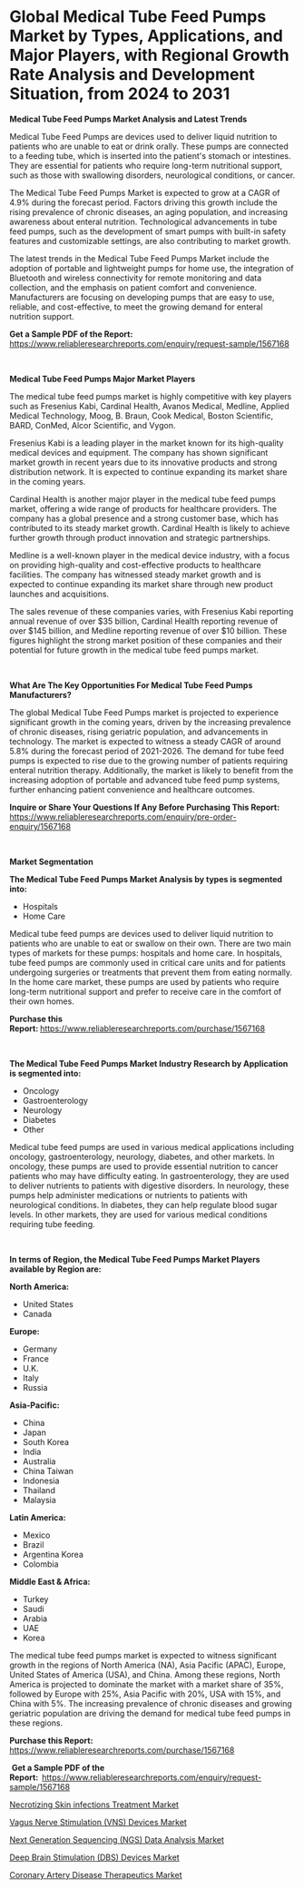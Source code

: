<p><h1>Global Medical Tube Feed Pumps Market by Types, Applications, and Major Players, with Regional Growth Rate Analysis and Development Situation, from 2024 to 2031</h1></p><p><strong>Medical Tube Feed Pumps Market Analysis and Latest Trends</strong></p>
<p><p>Medical Tube Feed Pumps are devices used to deliver liquid nutrition to patients who are unable to eat or drink orally. These pumps are connected to a feeding tube, which is inserted into the patient's stomach or intestines. They are essential for patients who require long-term nutritional support, such as those with swallowing disorders, neurological conditions, or cancer.</p><p>The Medical Tube Feed Pumps Market is expected to grow at a CAGR of 4.9% during the forecast period. Factors driving this growth include the rising prevalence of chronic diseases, an aging population, and increasing awareness about enteral nutrition. Technological advancements in tube feed pumps, such as the development of smart pumps with built-in safety features and customizable settings, are also contributing to market growth.</p><p>The latest trends in the Medical Tube Feed Pumps Market include the adoption of portable and lightweight pumps for home use, the integration of Bluetooth and wireless connectivity for remote monitoring and data collection, and the emphasis on patient comfort and convenience. Manufacturers are focusing on developing pumps that are easy to use, reliable, and cost-effective, to meet the growing demand for enteral nutrition support.</p></p>
<p><strong>Get a Sample PDF of the Report:&nbsp;</strong> <a href="https://www.reliableresearchreports.com/enquiry/request-sample/1567168">https://www.reliableresearchreports.com/enquiry/request-sample/1567168</a></p>
<p>&nbsp;</p>
<p><strong>Medical Tube Feed Pumps Major Market Players</strong></p>
<p><p>The medical tube feed pumps market is highly competitive with key players such as Fresenius Kabi, Cardinal Health, Avanos Medical, Medline, Applied Medical Technology, Moog, B. Braun, Cook Medical, Boston Scientific, BARD, ConMed, Alcor Scientific, and Vygon. </p><p>Fresenius Kabi is a leading player in the market known for its high-quality medical devices and equipment. The company has shown significant market growth in recent years due to its innovative products and strong distribution network. It is expected to continue expanding its market share in the coming years.</p><p>Cardinal Health is another major player in the medical tube feed pumps market, offering a wide range of products for healthcare providers. The company has a global presence and a strong customer base, which has contributed to its steady market growth. Cardinal Health is likely to achieve further growth through product innovation and strategic partnerships.</p><p>Medline is a well-known player in the medical device industry, with a focus on providing high-quality and cost-effective products to healthcare facilities. The company has witnessed steady market growth and is expected to continue expanding its market share through new product launches and acquisitions.</p><p>The sales revenue of these companies varies, with Fresenius Kabi reporting annual revenue of over $35 billion, Cardinal Health reporting revenue of over $145 billion, and Medline reporting revenue of over $10 billion. These figures highlight the strong market position of these companies and their potential for future growth in the medical tube feed pumps market.</p></p>
<p>&nbsp;</p>
<p><strong>What Are The Key Opportunities For Medical Tube Feed Pumps Manufacturers?</strong></p>
<p><p>The global Medical Tube Feed Pumps market is projected to experience significant growth in the coming years, driven by the increasing prevalence of chronic diseases, rising geriatric population, and advancements in technology. The market is expected to witness a steady CAGR of around 5.8% during the forecast period of 2021-2026. The demand for tube feed pumps is expected to rise due to the growing number of patients requiring enteral nutrition therapy. Additionally, the market is likely to benefit from the increasing adoption of portable and advanced tube feed pump systems, further enhancing patient convenience and healthcare outcomes.</p></p>
<p><strong>Inquire or Share Your Questions If Any Before Purchasing This Report:</strong> <a href="https://www.reliableresearchreports.com/enquiry/pre-order-enquiry/1567168">https://www.reliableresearchreports.com/enquiry/pre-order-enquiry/1567168</a></p>
<p>&nbsp;</p>
<p><strong>Market Segmentation</strong></p>
<p><strong>The Medical Tube Feed Pumps Market Analysis by types is segmented into:</strong></p>
<p><ul><li>Hospitals</li><li>Home Care</li></ul></p>
<p><p>Medical tube feed pumps are devices used to deliver liquid nutrition to patients who are unable to eat or swallow on their own. There are two main types of markets for these pumps: hospitals and home care. In hospitals, tube feed pumps are commonly used in critical care units and for patients undergoing surgeries or treatments that prevent them from eating normally. In the home care market, these pumps are used by patients who require long-term nutritional support and prefer to receive care in the comfort of their own homes.</p></p>
<p><strong>Purchase this Report:&nbsp;</strong><a href="https://www.reliableresearchreports.com/purchase/1567168">https://www.reliableresearchreports.com/purchase/1567168</a></p>
<p>&nbsp;</p>
<p><strong>The Medical Tube Feed Pumps Market Industry Research by Application is segmented into:</strong></p>
<p><ul><li>Oncology</li><li>Gastroenterology</li><li>Neurology</li><li>Diabetes</li><li>Other</li></ul></p>
<p><p>Medical tube feed pumps are used in various medical applications including oncology, gastroenterology, neurology, diabetes, and other markets. In oncology, these pumps are used to provide essential nutrition to cancer patients who may have difficulty eating. In gastroenterology, they are used to deliver nutrients to patients with digestive disorders. In neurology, these pumps help administer medications or nutrients to patients with neurological conditions. In diabetes, they can help regulate blood sugar levels. In other markets, they are used for various medical conditions requiring tube feeding.</p></p>
<p>&nbsp;</p>
<p><strong>In terms of Region, the Medical Tube Feed Pumps Market Players available by Region are:</strong></p>
<p>
    <p> <strong> North America: </strong>
        <ul>
            <li>United States</li>
            <li>Canada</li>
        </ul>
        </p> 
    <p> <strong> Europe: </strong>
        <ul>
            <li>Germany</li>
            <li>France</li>
            <li>U.K.</li>
            <li>Italy</li>
            <li>Russia</li>
        </ul>
        </p> 
    <p> <strong> Asia-Pacific: </strong>
        <ul>
            <li>China</li>
            <li>Japan</li>
            <li>South Korea</li>
            <li>India</li>
            <li>Australia</li>
            <li>China Taiwan</li>
            <li>Indonesia</li>
            <li>Thailand</li>
            <li>Malaysia</li>
        </ul>
        </p> 
    <p> <strong> Latin America: </strong>
        <ul>
            <li>Mexico</li>
            <li>Brazil</li>
            <li>Argentina Korea</li>
            <li>Colombia</li>
        </ul>
        </p> 
    <p> <strong> Middle East & Africa: </strong>
        <ul>
            <li>Turkey</li>
            <li>Saudi</li>
            <li>Arabia</li>
            <li>UAE</li>
            <li>Korea</li>
        </ul>
    </p>
    </p>
<p><p>The medical tube feed pumps market is expected to witness significant growth in the regions of North America (NA), Asia Pacific (APAC), Europe, United States of America (USA), and China. Among these regions, North America is projected to dominate the market with a market share of 35%, followed by Europe with 25%, Asia Pacific with 20%, USA with 15%, and China with 5%. The increasing prevalence of chronic diseases and growing geriatric population are driving the demand for medical tube feed pumps in these regions.</p></p>
<p><strong>Purchase this Report: </strong><a href="https://www.reliableresearchreports.com/purchase/1567168">https://www.reliableresearchreports.com/purchase/1567168</a></p>
<p>&nbsp;<strong>Get a Sample PDF of the Report:&nbsp;&nbsp;</strong><a href="https://www.reliableresearchreports.com/enquiry/request-sample/1567168">https://www.reliableresearchreports.com/enquiry/request-sample/1567168</a></p>
<p><strong></strong></p>
<p><p><a href="https://medium.com/p/97fee3335e8e/edit">Necrotizing Skin infections Treatment Market</a></p><p><a href="https://github.com/nathandecarvalho/Market-Research-Report-List-1/blob/main/vagus-nerve-stimulation-vns-devices-market.md">Vagus Nerve Stimulation (VNS) Devices Market</a></p><p><a href="https://medium.com/p/672aaf269e7b/edit">Next Generation Sequencing (NGS) Data Analysis Market</a></p><p><a href="https://github.com/julyju69/Market-Research-Report-List-1/blob/main/deep-brain-stimulation-dbs-devices-market.md">Deep Brain Stimulation (DBS) Devices Market</a></p><p><a href="https://medium.com/@jarredmertz/coronary-artery-disease-therapeutics-market-share-evolution-and-market-growth-trends-2024-2031-11a765e19a2f">Coronary Artery Disease Therapeutics Market</a></p></p>
